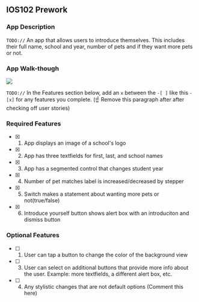 ## IOS102 Prework

### App Description

`TODO://` An app that allows users to introduce themselves. This includes their full name, school and year, number of pets and if they want more pets or not.

### App Walk-though

<div>
    <a href="https://www.loom.com/share/1bab0569d07e4a74a2d73b1a72b7729e">
    </a>
    <a href="https://www.loom.com/share/1bab0569d07e4a74a2d73b1a72b7729e">
      <img style="max-width:300px;" src="https://cdn.loom.com/sessions/thumbnails/1bab0569d07e4a74a2d73b1a72b7729e-365267b1e632c104-full-play.gif">
    </a>
  </div>
  
`TODO://` In the Features section below, add an `x` between the `-[ ]` like this `- [x]` for any features you complete. (☝️ Remove this paragraph after after checking off user stories)

### Required Features

- [x] 1. App displays an image of a school's logo
- [x] 2. App has three textfields for first, last, and school names
- [x] 3. App has a segmented control that changes student year
- [x] 4. Number of pet matches label is increased/decreased by stepper
- [x] 5. Switch makes a statement about wanting more pets or not(true/false) 
- [x] 6. Introduce yourself button shows alert box with an introduciton and dismiss button

### Optional Features

- [ ] 1. User can tap a button to change the color of the background view
- [ ] 3. User can select on additional buttons that provide more info about the user. Example: more textfields, a different alert box, etc.
- [ ] 4. Any stylistic changes that are not default options (Comment this here)
